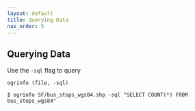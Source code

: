 ```yaml
---
layout: default
title: Querying Data
nav_order: 5
---
```


## Querying Data

Use the ```-sql``` flag to query 
```
ogrinfo (file, -sql)
```

```
$ ogrinfo SF/bus_stops_wgs84.shp -sql "SELECT COUNT(*) FROM bus_stops_wgs84"
```
